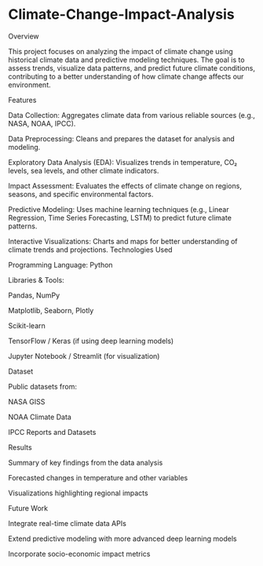 # Climate-Change-Impact-Analysis

Overview

This project focuses on analyzing the impact of climate change using historical climate data and predictive modeling techniques. The goal is to assess trends, visualize data patterns, and predict future climate conditions, contributing to a better understanding of how climate change affects our environment.

Features

Data Collection: Aggregates climate data from various reliable sources (e.g., NASA, NOAA, IPCC).

Data Preprocessing: Cleans and prepares the dataset for analysis and modeling.

Exploratory Data Analysis (EDA): Visualizes trends in temperature, CO₂ levels, sea levels, and other climate indicators.

Impact Assessment: Evaluates the effects of climate change on regions, seasons, and specific environmental factors.

Predictive Modeling: Uses machine learning techniques (e.g., Linear Regression, Time Series Forecasting, LSTM) to predict future climate patterns.

Interactive Visualizations: Charts and maps for better understanding of climate trends and projections.
Technologies Used

Programming Language: Python

Libraries & Tools:

Pandas, NumPy

Matplotlib, Seaborn, Plotly

Scikit-learn

TensorFlow / Keras (if using deep learning models)

Jupyter Notebook / Streamlit (for visualization)



Dataset

Public datasets from:

NASA GISS

NOAA Climate Data

IPCC Reports and Datasets

Results

Summary of key findings from the data analysis

Forecasted changes in temperature and other variables

Visualizations highlighting regional impacts


Future Work

Integrate real-time climate data APIs

Extend predictive modeling with more advanced deep learning models

Incorporate socio-economic impact metrics

